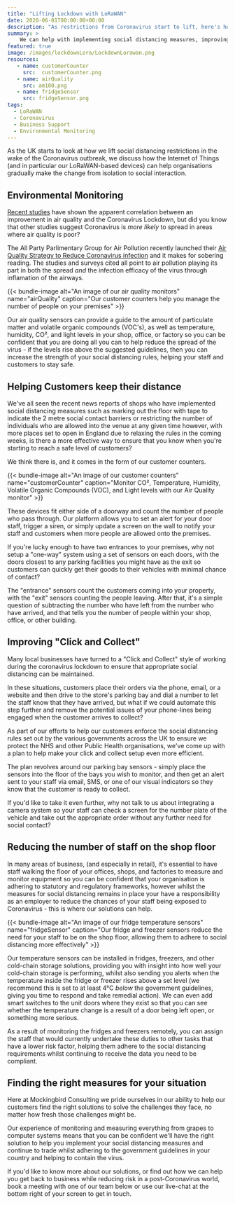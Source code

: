 ```yaml
--- 
title: "Lifting Lockdown with LoRaWAN"
date: 2020-06-01T00:00:00+00:00 
description: "As restrictions from Coronavirus start to lift, here's how we can help you get back into business whilst ensuring the safety of your customers"
summary: >
    We can help with implementing social distancing measures, improving click and connect facilities, and monitoring your environment for the conditions that are most likely to help Coronavirus spread.
featured: true
image: /images/lockdownLora/LockdownLorawan.png
resources: 
   - name: customerCounter
     src:  customerCounter.png
   - name: airQuality
     src: am100.png
   - name: fridgeSensor
     src: fridgeSensor.png
tags:
  - LoRaWAN 
  - Coronavirus
  - Business Support
  - Environmental Monitoring
---
```


As the UK starts to look at how we lift social distancing restrictions in the wake of the Coronavirus outbreak, we discuss how the Internet of Things (and in particular our LoRaWAN-based devices) can help organisations gradually make the change from isolation to social interaction.
## Environmental Monitoring

[Recent studies](https://www.theguardian.com/environment/2020/apr/30/clean-air-in-europe-during-lockdown-leads-to-11000-fewer-deaths) have shown the apparent correlation between an improvement in air quality and the Coronavirus Lockdown, but did you know that other studies suggest Coronavirus is *more likely* to spread in areas where air quality is poor?

The All Party Parlimentary Group for Air Pollution recently launched their [Air Quality Strategy to Reduce Coronavirus infection](https://appgairpollution.org/2020/05/29/air-quality-strategy-to-reduce-coronavirus-infection/) and it makes for sobering reading.  The studies and surveys cited all point to air pollution playing its part in both the spread *and* the infection efficacy of the virus through inflamation of the airways.  

{{< bundle-image alt="An image of our air quality monitors" name="airQuality" caption="Our customer counters help you manage the number of people on your premises" >}}

Our air quality sensors can provide a guide to the amount of particulate matter and volatile organic compounds (VOC's), as well as temperature, humidity, CO², and light levels in your shop, office, or factory so you can be confident that you are doing all you can to help reduce the spread of the virus - if the levels rise above the suggested guidelines, then you can increase the strength of your social distancing rules, helping your staff and customers to stay safe.

## Helping Customers keep their distance
We've all seen the recent news reports of shops who have implemented social distancing measures such as marking out the floor with tape to indicate the 2 metre social contact barriers or restricting the number of individuals who are allowed into the venue at any given time however, with more places set to open in England due to relaxing the rules in the coming weeks, is there a more effective way to ensure that you know when you're starting to reach a safe level of customers?

We think there is, and it comes in the form of our customer counters.

{{< bundle-image alt="An image of our customer counters" name="customerCounter" caption="Monitor CO², Temperature, Humidity, Volatile Organic Compounds (VOC), and Light levels with our Air Quality monitor" >}}

These devices fit either side of a doorway and count the number of people who pass through. Our platform allows you to set an alert for your door staff, trigger a siren, or simply update a screen on the wall to notify your staff and customers when more people are allowed onto the premises.

If you're lucky enough to have two entrances to your premises, why not setup a "one-way" system using a set of sensors on each doors, with the doors closest to any parking facilities you might have as the exit so customers can quickly get their goods to their vehicles with minimal chance of contact?

The "entrance" sensors count the customers coming into your property, with the "exit" sensors counting the people leaving. After that, it's a simple question of subtracting the number who have left from the number who have arrived, and that tells you the number of people within your shop, office, or other building.

## Improving "Click and Collect"
Many local businesses have turned to a "Click and Collect" style of working during the coronavirus lockdown to ensure that appropriate social distancing can be maintained.

In these situations, customers place their orders via the phone, email, or a website and then drive to the store's parking bay and dial a number to let the staff know that they have arrived, but what if we could automate this step further and remove the potential issues of your phone-lines being engaged when the customer arrives to collect?

As part of our efforts to help our customers enforce the social distancing rules set out by the various governments across the UK to ensure we protect the NHS and other Public Health organisations, we've come up with a plan to help make your click and collect setup even more efficient.

The plan revolves around our parking bay sensors - simply place the sensors into the floor of the bays you wish to monitor, and then get an alert sent to your staff via email, SMS, or one of our visual indicators so they know that the customer is ready to collect.

If you'd like to take it even further, why not talk to us about integrating a camera system so your staff can check a screen for the number plate of the vehicle and take out the appropriate order without any further need for social contact?

## Reducing the number of staff on the shop floor

In many areas of business, (and especially in retail), it's essential to have staff walking the floor of your offices, shops, and factories to measure and monitor equipment so you can be confident that your organisation is adhering to statutory and regulatory frameworks, however whilst the measures for social distancing remains in place your have a responsibility as an employer to reduce the chances of your staff being exposed to Coronavirus - this is where our solutions can help.

{{< bundle-image alt="An image of our fridge temperature sensors" name="fridgeSensor" caption="Our fridge and freezer sensors reduce the need for your staff to be on the shop floor, allowing them to adhere to social distancing more effectively" >}}

Our temperature sensors can be installed in fridges, freezers, and other cold-chain storage solutions, providing you with insight into how well your cold-chain storage is performing, whilst also sending you alerts when the temperature inside the fridge or freezer rises above a set level (we recommend this is set to at least 4°C *below* the government guidelines, giving you time to respond and take remedial action). We can even add smart switches to the unit doors where they exist so that you can see whether the temperature change is a result of a door being left open, or something more serious.

As a result of monitoring the fridges and freezers remotely, you can assign the staff that would currently undertake these duties to other tasks that have a lower risk factor, helping them adhere to the social distancing requirements whilst continuing to receive the data you need to be compliant.

## Finding the right measures for your situation

Here at Mockingbird Consulting we pride ourselves in our ability to help our customers find the right solutions to solve the challenges they face, no matter how fresh those challenges might be.

Our experience of monitoring and measuring everything from grapes to computer systems means that you can be confident we'll have the right solution to help you implement your social distancing measures and continue to trade whilst adhering to the government guidelines in your country and helping to contain the virus.

If you'd like to know more about our solutions, or find out how we can help you get back to business while reducing risk in a post-Coronavirus world, book a meeting with one of our team below or use our live-chat at the bottom right of your screen to get in touch.
